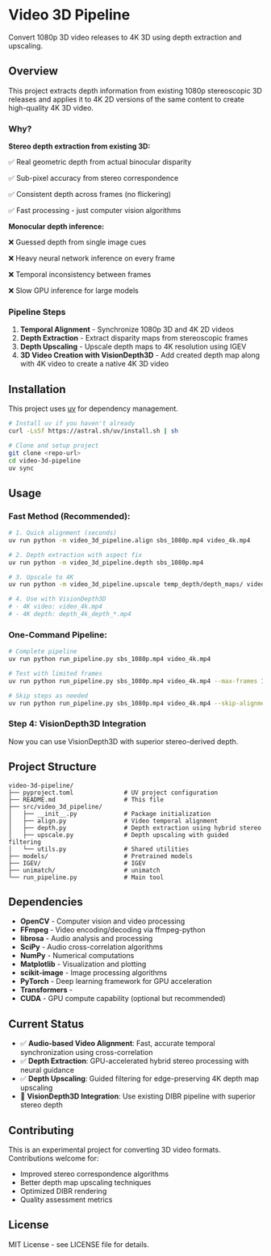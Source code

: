 # Video 3D Pipeline

Convert 1080p 3D video releases to 4K 3D using depth extraction and upscaling.

## Overview

This project extracts depth information from existing 1080p stereoscopic 3D releases and applies it to 4K 2D versions of the same content to create high-quality 4K 3D video.

### Why?

**Stereo depth extraction from existing 3D:**

✅ Real geometric depth from actual binocular disparity

✅ Sub-pixel accuracy from stereo correspondence

✅ Consistent depth across frames (no flickering)

✅ Fast processing - just computer vision algorithms


**Monocular depth inference:**

❌ Guessed depth from single image cues

❌ Heavy neural network inference on every frame

❌ Temporal inconsistency between frames

❌ Slow GPU inference for large models

### Pipeline Steps

1. **Temporal Alignment** - Synchronize 1080p 3D and 4K 2D videos
2. **Depth Extraction** - Extract disparity maps from stereoscopic frames  
3. **Depth Upscaling** - Upscale depth maps to 4K resolution using IGEV
4. **3D Video Creation with VisionDepth3D** - Add created depth map along with 4K video to create a native 4K 3D video

## Installation

This project uses [uv](https://github.com/astral-sh/uv) for dependency management.

```bash
# Install uv if you haven't already
curl -LsSf https://astral.sh/uv/install.sh | sh

# Clone and setup project
git clone <repo-url>
cd video-3d-pipeline
uv sync
```

## Usage

### Fast Method (Recommended):
```bash
# 1. Quick alignment (seconds)
uv run python -m video_3d_pipeline.align sbs_1080p.mp4 video_4k.mp4

# 2. Depth extraction with aspect fix
uv run python -m video_3d_pipeline.depth sbs_1080p.mp4

# 3. Upscale to 4K
uv run python -m video_3d_pipeline.upscale temp_depth/depth_maps/ video_4k.mp4

# 4. Use with VisionDepth3D
# - 4K video: video_4k.mp4
# - 4K depth: depth_4k_depth_*.mp4
```

### One-Command Pipeline:

```bash
# Complete pipeline
uv run python run_pipeline.py sbs_1080p.mp4 video_4k.mp4

# Test with limited frames
uv run python run_pipeline.py sbs_1080p.mp4 video_4k.mp4 --max-frames 100

# Skip steps as needed
uv run python run_pipeline.py sbs_1080p.mp4 video_4k.mp4 --skip-alignment
```

### Step 4: VisionDepth3D Integration

Now you can use VisionDepth3D with superior stereo-derived depth.

## Project Structure

```
video-3d-pipeline/
├── pyproject.toml             	# UV project configuration
├── README.md                  	# This file
├── src/video_3d_pipeline/
│   ├── __init__.py            	# Package initialization
│   ├── align.py          		# Video temporal alignment
│   ├── depth.py               	# Depth extraction using hybrid stereo
│   ├── upscale.py             	# Depth upscaling with guided filtering
│   └── utils.py               	# Shared utilities
├── models/						# Pretrained models
├── IGEV/						# IGEV
├── unimatch/					# unimatch 
└── run_pipeline.py            	# Main tool
```

## Dependencies

- **OpenCV** - Computer vision and video processing
- **FFmpeg** - Video encoding/decoding via ffmpeg-python
- **librosa** - Audio analysis and processing
- **SciPy** - Audio cross-correlation algorithms
- **NumPy** - Numerical computations
- **Matplotlib** - Visualization and plotting
- **scikit-image** - Image processing algorithms
- **PyTorch** - Deep learning framework for GPU acceleration
- **Transformers** - 
- **CUDA** - GPU compute capability (optional but recommended)

## Current Status

- ✅ **Audio-based Video Alignment**: Fast, accurate temporal synchronization using cross-correlation
- ✅ **Depth Extraction**: GPU-accelerated hybrid stereo processing with neural guidance
- ✅ **Depth Upscaling**: Guided filtering for edge-preserving 4K depth map upscaling
- 🔄 **VisionDepth3D Integration**: Use existing DIBR pipeline with superior stereo depth

## Contributing

This is an experimental project for converting 3D video formats. Contributions welcome for:

- Improved stereo correspondence algorithms
- Better depth map upscaling techniques  
- Optimized DIBR rendering
- Quality assessment metrics

## License

MIT License - see LICENSE file for details.